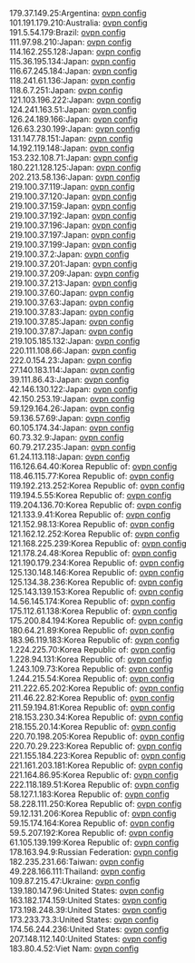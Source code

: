 179.37.149.25:Argentina: [ovpn config](vpn/179_37_149_25.ovpn)  
101.191.179.210:Australia: [ovpn config](vpn/101_191_179_210.ovpn)  
191.5.54.179:Brazil: [ovpn config](vpn/191_5_54_179.ovpn)  
111.97.98.210:Japan: [ovpn config](vpn/111_97_98_210.ovpn)  
114.162.255.128:Japan: [ovpn config](vpn/114_162_255_128.ovpn)  
115.36.195.134:Japan: [ovpn config](vpn/115_36_195_134.ovpn)  
116.67.245.184:Japan: [ovpn config](vpn/116_67_245_184.ovpn)  
118.241.61.136:Japan: [ovpn config](vpn/118_241_61_136.ovpn)  
118.6.7.251:Japan: [ovpn config](vpn/118_6_7_251.ovpn)  
121.103.196.222:Japan: [ovpn config](vpn/121_103_196_222.ovpn)  
124.241.163.51:Japan: [ovpn config](vpn/124_241_163_51.ovpn)  
126.24.189.166:Japan: [ovpn config](vpn/126_24_189_166.ovpn)  
126.63.230.199:Japan: [ovpn config](vpn/126_63_230_199.ovpn)  
131.147.78.151:Japan: [ovpn config](vpn/131_147_78_151.ovpn)  
14.192.119.148:Japan: [ovpn config](vpn/14_192_119_148.ovpn)  
153.232.108.71:Japan: [ovpn config](vpn/153_232_108_71.ovpn)  
180.221.128.125:Japan: [ovpn config](vpn/180_221_128_125.ovpn)  
202.213.58.136:Japan: [ovpn config](vpn/202_213_58_136.ovpn)  
219.100.37.119:Japan: [ovpn config](vpn/219_100_37_119.ovpn)  
219.100.37.120:Japan: [ovpn config](vpn/219_100_37_120.ovpn)  
219.100.37.159:Japan: [ovpn config](vpn/219_100_37_159.ovpn)  
219.100.37.192:Japan: [ovpn config](vpn/219_100_37_192.ovpn)  
219.100.37.196:Japan: [ovpn config](vpn/219_100_37_196.ovpn)  
219.100.37.197:Japan: [ovpn config](vpn/219_100_37_197.ovpn)  
219.100.37.199:Japan: [ovpn config](vpn/219_100_37_199.ovpn)  
219.100.37.2:Japan: [ovpn config](vpn/219_100_37_2.ovpn)  
219.100.37.201:Japan: [ovpn config](vpn/219_100_37_201.ovpn)  
219.100.37.209:Japan: [ovpn config](vpn/219_100_37_209.ovpn)  
219.100.37.213:Japan: [ovpn config](vpn/219_100_37_213.ovpn)  
219.100.37.60:Japan: [ovpn config](vpn/219_100_37_60.ovpn)  
219.100.37.63:Japan: [ovpn config](vpn/219_100_37_63.ovpn)  
219.100.37.83:Japan: [ovpn config](vpn/219_100_37_83.ovpn)  
219.100.37.85:Japan: [ovpn config](vpn/219_100_37_85.ovpn)  
219.100.37.87:Japan: [ovpn config](vpn/219_100_37_87.ovpn)  
219.105.185.132:Japan: [ovpn config](vpn/219_105_185_132.ovpn)  
220.111.108.66:Japan: [ovpn config](vpn/220_111_108_66.ovpn)  
222.0.154.23:Japan: [ovpn config](vpn/222_0_154_23.ovpn)  
27.140.183.114:Japan: [ovpn config](vpn/27_140_183_114.ovpn)  
39.111.86.43:Japan: [ovpn config](vpn/39_111_86_43.ovpn)  
42.146.130.122:Japan: [ovpn config](vpn/42_146_130_122.ovpn)  
42.150.253.19:Japan: [ovpn config](vpn/42_150_253_19.ovpn)  
59.129.164.26:Japan: [ovpn config](vpn/59_129_164_26.ovpn)  
59.136.57.69:Japan: [ovpn config](vpn/59_136_57_69.ovpn)  
60.105.174.34:Japan: [ovpn config](vpn/60_105_174_34.ovpn)  
60.73.32.9:Japan: [ovpn config](vpn/60_73_32_9.ovpn)  
60.79.217.235:Japan: [ovpn config](vpn/60_79_217_235.ovpn)  
61.24.113.118:Japan: [ovpn config](vpn/61_24_113_118.ovpn)  
116.126.64.40:Korea Republic of: [ovpn config](vpn/116_126_64_40.ovpn)  
118.46.115.77:Korea Republic of: [ovpn config](vpn/118_46_115_77.ovpn)  
119.192.213.252:Korea Republic of: [ovpn config](vpn/119_192_213_252.ovpn)  
119.194.5.55:Korea Republic of: [ovpn config](vpn/119_194_5_55.ovpn)  
119.204.136.70:Korea Republic of: [ovpn config](vpn/119_204_136_70.ovpn)  
121.133.9.41:Korea Republic of: [ovpn config](vpn/121_133_9_41.ovpn)  
121.152.98.13:Korea Republic of: [ovpn config](vpn/121_152_98_13.ovpn)  
121.162.12.252:Korea Republic of: [ovpn config](vpn/121_162_12_252.ovpn)  
121.168.225.239:Korea Republic of: [ovpn config](vpn/121_168_225_239.ovpn)  
121.178.24.48:Korea Republic of: [ovpn config](vpn/121_178_24_48.ovpn)  
121.190.179.234:Korea Republic of: [ovpn config](vpn/121_190_179_234.ovpn)  
125.130.148.146:Korea Republic of: [ovpn config](vpn/125_130_148_146.ovpn)  
125.134.38.236:Korea Republic of: [ovpn config](vpn/125_134_38_236.ovpn)  
125.143.139.153:Korea Republic of: [ovpn config](vpn/125_143_139_153.ovpn)  
14.56.145.174:Korea Republic of: [ovpn config](vpn/14_56_145_174.ovpn)  
175.112.61.138:Korea Republic of: [ovpn config](vpn/175_112_61_138.ovpn)  
175.200.84.194:Korea Republic of: [ovpn config](vpn/175_200_84_194.ovpn)  
180.64.21.89:Korea Republic of: [ovpn config](vpn/180_64_21_89.ovpn)  
183.96.119.183:Korea Republic of: [ovpn config](vpn/183_96_119_183.ovpn)  
1.224.225.70:Korea Republic of: [ovpn config](vpn/1_224_225_70.ovpn)  
1.228.94.131:Korea Republic of: [ovpn config](vpn/1_228_94_131.ovpn)  
1.243.109.73:Korea Republic of: [ovpn config](vpn/1_243_109_73.ovpn)  
1.244.215.54:Korea Republic of: [ovpn config](vpn/1_244_215_54.ovpn)  
211.222.65.202:Korea Republic of: [ovpn config](vpn/211_222_65_202.ovpn)  
211.46.22.82:Korea Republic of: [ovpn config](vpn/211_46_22_82.ovpn)  
211.59.194.81:Korea Republic of: [ovpn config](vpn/211_59_194_81.ovpn)  
218.153.230.34:Korea Republic of: [ovpn config](vpn/218_153_230_34.ovpn)  
218.155.20.14:Korea Republic of: [ovpn config](vpn/218_155_20_14.ovpn)  
220.70.198.205:Korea Republic of: [ovpn config](vpn/220_70_198_205.ovpn)  
220.70.29.223:Korea Republic of: [ovpn config](vpn/220_70_29_223.ovpn)  
221.155.184.223:Korea Republic of: [ovpn config](vpn/221_155_184_223.ovpn)  
221.161.203.181:Korea Republic of: [ovpn config](vpn/221_161_203_181.ovpn)  
221.164.86.95:Korea Republic of: [ovpn config](vpn/221_164_86_95.ovpn)  
222.118.189.51:Korea Republic of: [ovpn config](vpn/222_118_189_51.ovpn)  
58.127.1.183:Korea Republic of: [ovpn config](vpn/58_127_1_183.ovpn)  
58.228.111.250:Korea Republic of: [ovpn config](vpn/58_228_111_250.ovpn)  
59.12.131.206:Korea Republic of: [ovpn config](vpn/59_12_131_206.ovpn)  
59.15.174.164:Korea Republic of: [ovpn config](vpn/59_15_174_164.ovpn)  
59.5.207.192:Korea Republic of: [ovpn config](vpn/59_5_207_192.ovpn)  
61.105.139.199:Korea Republic of: [ovpn config](vpn/61_105_139_199.ovpn)  
178.163.94.9:Russian Federation: [ovpn config](vpn/178_163_94_9.ovpn)  
182.235.231.66:Taiwan: [ovpn config](vpn/182_235_231_66.ovpn)  
49.228.166.111:Thailand: [ovpn config](vpn/49_228_166_111.ovpn)  
109.87.215.47:Ukraine: [ovpn config](vpn/109_87_215_47.ovpn)  
139.180.147.96:United States: [ovpn config](vpn/139_180_147_96.ovpn)  
163.182.174.159:United States: [ovpn config](vpn/163_182_174_159.ovpn)  
173.198.248.39:United States: [ovpn config](vpn/173_198_248_39.ovpn)  
173.233.73.3:United States: [ovpn config](vpn/173_233_73_3.ovpn)  
174.56.244.236:United States: [ovpn config](vpn/174_56_244_236.ovpn)  
207.148.112.140:United States: [ovpn config](vpn/207_148_112_140.ovpn)  
183.80.4.52:Viet Nam: [ovpn config](vpn/183_80_4_52.ovpn)  
